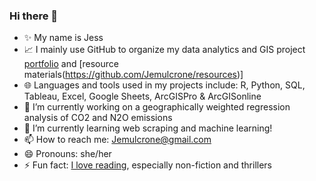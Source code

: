 ### Hi there 👋


- ✨ My name is Jess
- 📈 I mainly use GitHub to organize my data analytics and GIS project [portfolio](https://github.com/Jemulcrone/data-and-gis-analyst-portfolio) and [resource materials(https://github.com/Jemulcrone/resources)]
- 🌐 Languages and tools used in my projects include: R, Python, SQL, Tableau, Excel, Google Sheets, ArcGISPro & ArcGISonline
- 🔭 I’m currently working on a geographically weighted regression analysis of CO2 and N2O emissions
- 🌱 I’m currently learning web scraping and machine learning!
- 📫 How to reach me: Jemulcrone@gmail.com 
- 😄 Pronouns: she/her
- ⚡ Fun fact: [I love reading](https://www.goodreads.com/user/show/42439345-jessica-mulcrone), especially non-fiction and thrillers 
